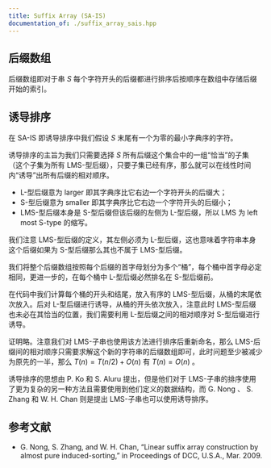 ```yaml
---
title: Suffix Array (SA-IS)
documentation_of: ./suffix_array_sais.hpp
---
```


## 后缀数组

后缀数组即对于串 $S$ 每个字符开头的后缀都进行排序后按顺序在数组中存储后缀开始的索引。

## 诱导排序

在 SA-IS 即诱导排序中我们假设 $S$ 末尾有一个为零的最小字典序的字符。

诱导排序的主旨为我们只需要选择 $S$ 所有后缀这个集合中的一组“恰当”的子集（这个子集为所有 LMS-型后缀），只要子集已经有序，那么就可以在线性时间内“诱导”出所有后缀的相对顺序。

- L-型后缀意为 larger 即其字典序比它右边一个字符开头的后缀大；
- S-型后缀意为 smaller 即其字典序比它右边一个字符开头的后缀小；
- LMS-型后缀本身是 S-型后缀但该后缀的左侧为 L-型后缀，所以 LMS 为 left most S-type 的缩写。

我们注意 LMS-型后缀的定义，其左侧必须为 L-型后缀，这也意味着字符串本身这个后缀如果为 S-型后缀那么其也不属于 LMS-型后缀。

我们将整个后缀数组按照每个后缀的首字母划分为多个“桶”，每个桶中首字母必定相同，更进一步的，在每个桶中 L-型后缀必然排名在 S-型后缀前。

在代码中我们计算每个桶的开头和结尾，放入有序的 LMS-型后缀，从桶的末尾依次放入。后对 L-型后缀进行诱导，从桶的开头依次放入，注意此时 LMS-型后缀也未必在其恰当的位置，我们需要利用 L-型后缀之间的相对顺序对 S-型后缀进行诱导。

证明略。注意我们对 LMS-子串也使用该方法进行排序后重新命名，那么 LMS-后缀间的相对顺序只需要求解这个新的字符串的后缀数组即可，此时问题至少被减少为原先的一半，那么 $T(n)=T(n/2)+O(n)$ 有 $T(n)=O(n)$ 。

诱导排序的思想由 P. Ko 和 S. Aluru 提出，但是他们对于 LMS-子串的排序使用了更为复杂的另一种方法且需要使用到他们定义的数据结构，而 G. Nong 、 S. Zhang 和 W. H. Chan 则是提出 LMS-子串也可以使用诱导排序。

## 参考文献

- G. Nong, S. Zhang, and W. H. Chan, “Linear suffix array construction by almost pure induced-sorting,” in Proceedings of DCC, U.S.A., Mar. 2009.